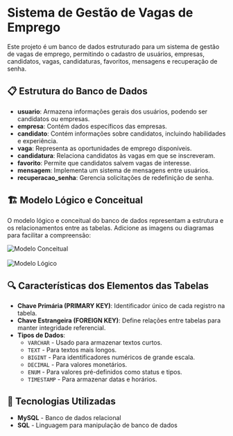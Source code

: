 #  Sistema de Gestão de Vagas de Emprego

Este projeto é um banco de dados estruturado para um sistema de gestão de vagas de emprego, permitindo o cadastro de usuários, empresas, candidatos, vagas, candidaturas, favoritos, mensagens e recuperação de senha.

<h2>📋 Estrutura do Banco de Dados</h2>
<ul>
    <li><strong>usuario</strong>: Armazena informações gerais dos usuários, podendo ser candidatos ou empresas.</li>
    <li><strong>empresa</strong>: Contém dados específicos das empresas.</li>
    <li><strong>candidato</strong>: Contém informações sobre candidatos, incluindo habilidades e experiência.</li>
    <li><strong>vaga</strong>: Representa as oportunidades de emprego disponíveis.</li>
    <li><strong>candidatura</strong>: Relaciona candidatos às vagas em que se inscreveram.</li>
    <li><strong>favorito</strong>: Permite que candidatos salvem vagas de interesse.</li>
    <li><strong>mensagem</strong>: Implementa um sistema de mensagens entre usuários.</li>
    <li><strong>recuperacao_senha</strong>: Gerencia solicitações de redefinição de senha.</li>
</ul>

<h2>🏗️ Modelo Lógico e Conceitual</h2>
<p>O modelo lógico e conceitual do banco de dados representam a estrutura e os relacionamentos entre as tabelas. Adicione as imagens ou diagramas para facilitar a compreensão:</p>
<img src="https://github.com/user-attachments/assets/f230e29a-2095-4ea8-93e0-6b1bda0d0cb0" alt="Modelo Conceitual">
<br>
<br>
<img src="https://github.com/user-attachments/assets/40b98e36-d165-4f50-b851-adbd615910d7" alt="Modelo Lógico">

<h2>🔍 Características dos Elementos das Tabelas</h2>
<ul>
    <li><strong>Chave Primária (PRIMARY KEY)</strong>: Identificador único de cada registro na tabela.</li>
    <li><strong>Chave Estrangeira (FOREIGN KEY)</strong>: Define relações entre tabelas para manter integridade referencial.</li>
    <li><strong>Tipos de Dados</strong>:
        <ul>
            <li><code>VARCHAR</code> - Usado para armazenar textos curtos.</li>
            <li><code>TEXT</code> - Para textos mais longos.</li>
            <li><code>BIGINT</code> - Para identificadores numéricos de grande escala.</li>
            <li><code>DECIMAL</code> - Para valores monetários.</li>
            <li><code>ENUM</code> - Para valores pré-definidos como status e tipos.</li>
            <li><code>TIMESTAMP</code> - Para armazenar datas e horários.</li>
        </ul>
    </li>
</ul>

<h2>🚀 Tecnologias Utilizadas</h2>
<ul>
    <li><strong>MySQL</strong> - Banco de dados relacional</li>
    <li><strong>SQL</strong> - Linguagem para manipulação de banco de dados</li>
</ul>
